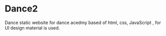 # Dance2
Dance 
static website for dance acedmy based of 
html, css, JavaScript , for UI design material 
is used.
